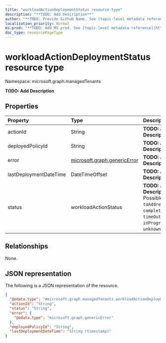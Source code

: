 ```yaml
---
title: "workloadActionDeploymentStatus resource type"
description: "**TODO: Add Description**"
author: "**TODO: Provide Github Name. See [topic-level metadata reference](https://msgo.azurewebsites.net/add/document/guidelines/metadata.html#topic-level-metadata)**"
localization_priority: Normal
ms.prod: "**TODO: Add MS prod. See [topic-level metadata reference](https://msgo.azurewebsites.net/add/document/guidelines/metadata.html#topic-level-metadata)**"
doc_type: resourcePageType
---
```


# workloadActionDeploymentStatus resource type

Namespace: microsoft.graph.managedTenants



**TODO: Add Description**

## Properties
|Property|Type|Description|
|:---|:---|:---|
|actionId|String|**TODO: Add Description**|
|deployedPolicyId|String|**TODO: Add Description**|
|error|[microsoft.graph.genericError](../resources/managedtenants-genericerror.md)|**TODO: Add Description**|
|lastDeploymentDateTime|DateTimeOffset|**TODO: Add Description**|
|status|workloadActionStatus|**TODO: Add Description**. Possible values are: `toAddress`, `completed`, `error`, `timeOut`, `inProgress`, `unknownFutureValue`.|

## Relationships
None.

## JSON representation
The following is a JSON representation of the resource.
<!-- {
  "blockType": "resource",
  "@odata.type": "microsoft.graph.managedTenants.workloadActionDeploymentStatus"
}
-->
``` json
{
  "@odata.type": "#microsoft.graph.managedTenants.workloadActionDeploymentStatus",
  "actionId": "String",
  "status": "String",
  "error": {
    "@odata.type": "microsoft.graph.genericError"
  },
  "deployedPolicyId": "String",
  "lastDeploymentDateTime": "String (timestamp)"
}
```

